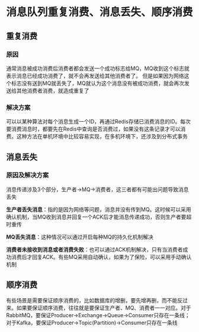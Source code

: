 # 消息队列重复消费、消息丢失、顺序消费

## 重复消费

### 原因

通常消息被成功消费后消费者都会发送一个成功标志给MQ，MQ收到这个标志就表示消息已经成功消费了，就不会再发送给其他消费者了。 但是如果因为网络这个标志没有送到MQ就丢失了，MQ就认为这个消息没有被成功消费，就会再次发送给其他消费者消费，就造成重复了

### 解决方案

可以以某种算法对每个消息生成一个ID，再通过Redis存储已消费消息的ID。每次要消费消息时，都要先在Redis中查询是否消费过，如果没有这条记录才可以消费。这种方法在单机环境中比较容易实现，在多机环境下，还涉及到分布式事务

## 消息丢失

### 原因及解决方案

消息传递涉及3个部分，生产者->MQ->消费者，这三者都有可能出问题导致消息丢失

**生产者丢失消息**：指的是因为网络等问题，消息并没有传到MQ。这时候可以采用确认机制，当MQ收到消息并回复一个ACK后才能消息传递成功，否则生产者要超时重传

**MQ丢失消息**：这种情况可以通过开启每种MQ的持久化机制解决

**消费者未接收到消息或者消费失败**：也可以通过ACK机制解决，只有当消费者成功消费后才回复ACK。有些MQ采用自动确认，如果为了保险，可以采用手动确认机制

## 顺序消费

有些场景是需要保证顺序消费的，比如数据库的增删，要先增再删，而不能反过来。如果要保证顺序消费，往往就是要保证生产者、MQ、消费者一一对应。对于RabbitMQ，要保证Producer->Exchange->Queue->Consumer只存在一条线；对于Kafka，要保证Producer->Topic(Partition)->Consumer只存在一条线

